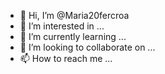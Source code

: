- 👋 Hi, I’m @Maria20fercroa
- 👀 I’m interested in ...
- 🌱 I’m currently learning ...
- 💞️ I’m looking to collaborate on ...
- 📫 How to reach me ...

<!---
Maria20fercroa/Maria20fercroa is a ✨ special ✨ repository because its `README.md` (this file) appears on your GitHub profile.
You can click the Preview link to take a look at your changes.
--->

